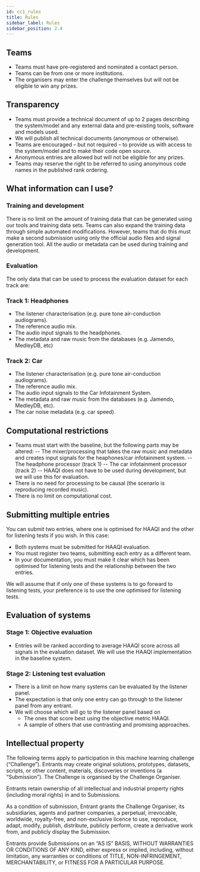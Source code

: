 ```yaml
---
id: cc1_rules
title: Rules
sidebar_label: Rules
sidebar_position: 2.4
---
```



## Teams

- Teams must have pre-registered and nominated a contact person.
- Teams can be from one or more institutions.
- The organisers may enter the challenge themselves but will not be eligible to win any prizes.

## Transparency

- Teams must provide a technical document of up to 2 pages describing the system/model and any external data and pre-existing tools, software and models used.
- We will publish all technical documents (anonymous or otherwise).
- Teams are encouraged – but not required – to provide us with access to the system/model and to make their code open source.
- Anonymous entries are allowed but will not be eligible for any prizes.
- Teams may reserve the right to be referred to using anonymous code names in the published rank ordering.

## What information can I use?

### Training and development

There is no limit on the amount of training data that can be generated using our tools and training data sets. Teams can also expand the training data through simple automated modifications. However, teams that do this must make a second submission using only the official audio files and signal generation tool. All the audio or metadata can be used during training and development.

### Evaluation

The only data that can be used to process the evaluation dataset for each track are:

### Track 1: Headphones

- The listener characterisation (e.g. pure tone air-conduction audiograms).
- The reference audio mix.
- The audio input signals to the headphones.
- The metadata and raw music from the databases (e.g. Jamendo, MedleyDB, etc)

### Track 2: Car

- The listener characterisation (e.g. pure tone air-conduction audiograms).
- The reference audio mix.
- The audio input signals to the Car Infotainment System.
- The metadata and raw music from the databases (e.g. Jamendo, MedleyDB, etc).
- The car noise metadata (e.g. car speed).

## Computational restrictions

- Teams must start with the baseline, but the following parts may be altered:
-- The mixer/processing that takes the raw music and metadata and creates input signals for the heaphones/car infotainment system.
-- The headphone processor (track 1)
-- The car infotainment processor (track 2)
-- HAAQI does not have to be used during development, but we will use this for evaluation.
- There is no need for processing to be causal (the scenario is reproducing recorded music).
- There is no limit on computational cost.

## Submitting multiple entries

You can submit two entries, where one is optimised for HAAQI and the other for listening tests if you wish. In this case:

- Both systems must be submitted for HAAQI evaluation.
- You must register two teams, submitting each entry as a different team.
- In your documentation, you must make it clear which has been optimised for listening tests and the relationship between the two entries.

We will assume that if only one of these systems is to go forward to listening tests, your preference is to use the one optimised for listening tests.

## Evaluation of systems

### Stage 1: Objective evaluation

- Entries will be ranked according to average HAAQI score across all signals in the evaluation dataset. We will use the HAAQI implementation in the baseline system.

### Stage 2: Listening test evaluation

- There is a limit on how many systems can be evaluated by the listener panel.
- The expectation is that only one entry can go through to the listener panel from any entrant.
- We will choose which will go to the listener panel based on
   - The ones that score best using the objective metric HAAQI.
   - A sample of others that use contrasting and promising approaches.

## Intellectual property

The following terms apply to participation in this machine learning challenge (“Challenge”). Entrants may create original solutions, prototypes, datasets, scripts, or other content, materials, discoveries or inventions (a “Submission”). The Challenge is organised by the Challenge Organiser.

Entrants retain ownership of all intellectual and industrial property rights (including moral rights) in and to Submissions.

As a condition of submission, Entrant grants the Challenge Organiser, its subsidiaries, agents and partner companies, a perpetual, irrevocable, worldwide, royalty-free, and non-exclusive licence to use, reproduce, adapt, modify, publish, distribute, publicly perform, create a derivative work from, and publicly display the Submission.

Entrants provide Submissions on an “AS IS” BASIS, WITHOUT WARRANTIES OR CONDITIONS OF ANY KIND, either express or implied, including, without limitation, any warranties or conditions of TITLE, NON-INFRINGEMENT, MERCHANTABILITY, or FITNESS FOR A PARTICULAR PURPOSE.
